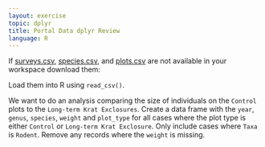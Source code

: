```yaml
---
layout: exercise
topic: dplyr
title: Portal Data dplyr Review
language: R
---
```


If [surveys.csv](https://ndownloader.figshare.com/files/2292172), [species.csv](https://ndownloader.figshare.com/files/3299483), and [plots.csv](https://ndownloader.figshare.com/files/3299474) are not available in your workspace download them:

Load them into R using `read_csv()`.

We want to do an analysis comparing the size of individuals on the `Control`
plots to the `Long-term Krat Exclosures`. Create a data frame with the
`year`, `genus`, `species`, `weight` and `plot_type` for all cases where the
plot type is either `Control` or `Long-term Krat Exclosure`. Only include
cases where `Taxa` is `Rodent`. Remove any records where the `weight` is
missing.